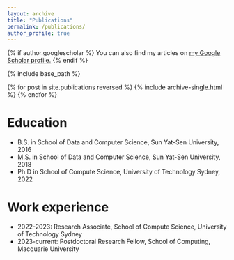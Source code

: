 ```yaml
---
layout: archive
title: "Publications"
permalink: /publications/
author_profile: true
---
```


{% if author.googlescholar %}
  You can also find my articles on <u><a href="{{author.googlescholar}}">my Google Scholar profile</a>.</u>
{% endif %}

{% include base_path %}

{% for post in site.publications reversed %}
  {% include archive-single.html %}
{% endfor %}

Education
======
* B.S. in School of Data and Computer Science, Sun Yat-Sen University, 2016
* M.S. in School of Data and Computer Science, Sun Yat-Sen University, 2018
* Ph.D in School of Compute Science, University of Technology Sydney, 2022

Work experience
======
* 2022-2023: Research Associate, School of Compute Science, University of Technology Sydney
* 2023-current: Postdoctoral Research Fellow, School of Computing, Macquarie University
